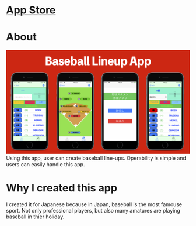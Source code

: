 # [App Store](https://apps.apple.com/ca/app/%E9%87%8E%E7%90%83%E3%82%B9%E3%82%BF%E3%83%A1%E3%83%B3%E4%BD%9C%E6%88%90%E3%82%A2%E3%83%97%E3%83%AA/id1557158760#?platform=iphone)

# About
![Screen shots](https://github.com/korosaka/source_image/blob/main/lineup_ios/lineup_screenshots.png)
Using this app, user can create baseball line-ups.
Operability is simple and users can easily handle this app.

# Why I created this app
I created it for Japanese because in Japan, baseball is the most famouse sport.
Not only professional players, but also many amatures are playing baseball in thier holiday.
